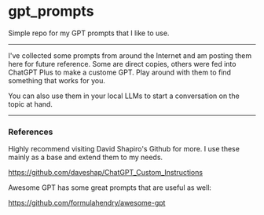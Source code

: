 # gpt_prompts

Simple repo for my GPT prompts that I like to use.

---

I've collected some prompts from around the Internet and am posting them here for future reference. Some are direct copies, others were fed into ChatGPT Plus to make a custome GPT. Play around with them to find something that works for you.

You can also use them in your local LLMs to start a conversation on the topic at hand.

---

### References

Highly recommend visiting David Shapiro's Github for more.
I use these mainly as a base and extend them to my needs.

https://github.com/daveshap/ChatGPT_Custom_Instructions


Awesome GPT has some great prompts that are useful as well:

https://github.com/formulahendry/awesome-gpt






